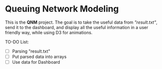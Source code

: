 # Queuing Network Modeling

This is the **QNM** project. The goal is to take the useful data from *"result.txt"*, send it to the dashboard, and display all the useful information in a user friendly way, while using D3 for animations.

TO-DO List:
 - [ ] Parsing "result.txt"
 - [ ] Put parsed data into arrays
 - [ ] Use data for Dashboard
